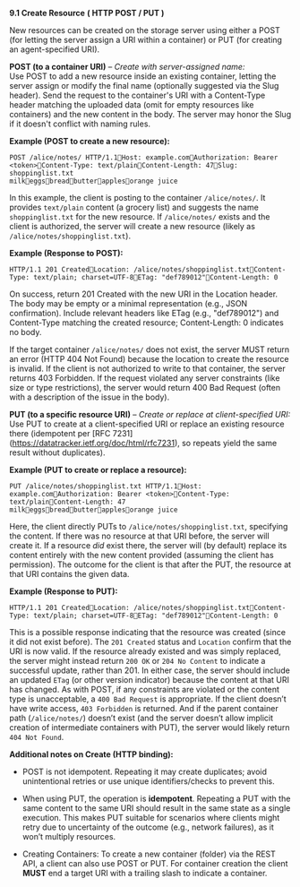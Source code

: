 **9.1 Create Resource** **( HTTP POST / PUT )**

New resources can be created on the storage server using either a POST (for letting the server assign a URI within a container) or PUT (for creating an agent-specified URI).

**POST (to a container URI)** – *Create with server-assigned name:*  
Use POST to add a new resource inside an existing container, letting the server assign or modify the final name (optionally suggested via the Slug header). Send the request to the container's URI with a Content-Type header matching the uploaded data (omit for empty resources like containers) and the new content in the body. The server may honor the Slug if it doesn't conflict with naming rules.

**Example (POST to create a new resource):**

```
POST /alice/notes/ HTTP/1.1Host: example.comAuthorization: Bearer <token>Content-Type: text/plainContent-Length: 47Slug: shoppinglist.txt
milkeggsbreadbutterapplesorange juice
```

In this example, the client is posting to the container `/alice/notes/`. It provides `text/plain` content (a grocery list) and suggests the name `shoppinglist.txt` for the new resource. If `/alice/notes/` exists and the client is authorized, the server will create a new resource (likely as `/alice/notes/shoppinglist.txt`).

**Example (Response to POST):**

```
HTTP/1.1 201 CreatedLocation: /alice/notes/shoppinglist.txtContent-Type: text/plain; charset=UTF-8ETag: "def789012"Content-Length: 0
```

On success, return 201 Created with the new URI in the Location header. The body may be empty or a minimal representation (e.g., JSON confirmation). Include relevant headers like ETag (e.g., "def789012") and Content-Type matching the created resource; Content-Length: 0 indicates no body.

If the target container `/alice/notes/` does not exist, the server MUST return an error (HTTP 404 Not Found) because the location to create the resource is invalid. If the client is not authorized to write to that container, the server returns 403 Forbidden. If the request violated any server constraints (like size or type restrictions), the server would return 400 Bad Request (often with a description of the issue in the body).

**PUT (to a specific resource URI)** – *Create or replace at client-specified URI:*  
Use PUT to create at a client-specified URI or replace an existing resource there (idempotent per \[RFC 7231\](https://datatracker.ietf.org/doc/html/rfc7231), so repeats yield the same result without duplicates).

**Example (PUT to create or replace a resource):**

```
PUT /alice/notes/shoppinglist.txt HTTP/1.1Host: example.comAuthorization: Bearer <token>Content-Type: text/plainContent-Length: 47
milkeggsbreadbutterapplesorange juice
```

Here, the client directly PUTs to `/alice/notes/shoppinglist.txt`, specifying the content. If there was no resource at that URI before, the server will create it. If a resource *did* exist there, the server will (by default) replace its content entirely with the new content provided (assuming the client has permission). The outcome for the client is that after the PUT, the resource at that URI contains the given data.

**Example (Response to PUT):**

```
HTTP/1.1 201 CreatedLocation: /alice/notes/shoppinglist.txtContent-Type: text/plain; charset=UTF-8ETag: "def789012"Content-Length: 0
```

This is a possible response indicating that the resource was created (since it did not exist before). The `201 Created` status and `Location` confirm that the URI is now valid. If the resource already existed and was simply replaced, the server might instead return `200 OK` or `204 No Content` to indicate a successful update, rather than 201\. In either case, the server should include an updated `ETag` (or other version indicator) because the content at that URI has changed. As with POST, if any constraints are violated or the content type is unacceptable, a `400 Bad Request` is appropriate. If the client doesn’t have write access, `403 Forbidden` is returned. And if the parent container path (`/alice/notes/`) doesn’t exist (and the server doesn’t allow implicit creation of intermediate containers with PUT), the server would likely return `404 Not Found`.

**Additional notes on Create (HTTP binding):**

* POST is not idempotent. Repeating it may create duplicates; avoid unintentional retries or use unique identifiers/checks to prevent this.

* When using PUT, the operation is **idempotent**. Repeating a PUT with the same content to the same URI should result in the same state as a single execution. This makes PUT suitable for scenarios where clients might retry due to uncertainty of the outcome (e.g., network failures), as it won’t multiply resources.

* Creating Containers: To create a new container (folder) via the REST API, a client can also use POST or PUT.   For container creation the client **MUST** end a target URI with a trailing slash to indicate a container.